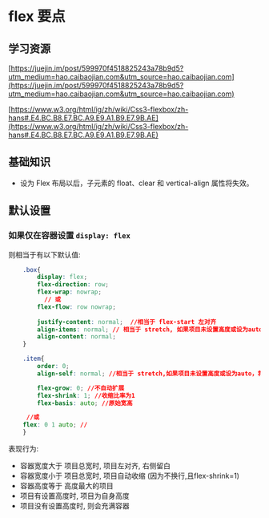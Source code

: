 # flex 要点

## 学习资源

[https://juejin.im/post/599970f4518825243a78b9d5?utm_medium=hao.caibaojian.com&utm_source=hao.caibaojian.com](https://juejin.im/post/599970f4518825243a78b9d5?utm_medium=hao.caibaojian.com&utm_source=hao.caibaojian.com)

[https://www.w3.org/html/ig/zh/wiki/Css3-flexbox/zh-hans#.E4.BC.B8.E7.BC.A9.E9.A1.B9.E7.9B.AE](https://www.w3.org/html/ig/zh/wiki/Css3-flexbox/zh-hans#.E4.BC.B8.E7.BC.A9.E9.A1.B9.E7.9B.AE)

## 基础知识

- 设为 Flex 布局以后，子元素的 float、clear 和 vertical-align 属性将失效。

## 默认设置

### 如果仅在容器设置 `display: flex`

则相当于有以下默认值:

```css
	.box{
		display: flex;
		flex-direction: row;
		flex-wrap: nowrap;
		  // 或
		flex-flow: row nowrap;
		
		justify-content: normal;  //相当于 flex-start 左对齐
		align-items: normal; // 相当于 stretch, 如果项目未设置高度或设为auto，将占满整个容器的高度
		align-content: normal;
	}

	.item{
		order: 0;
		align-self: normal; //相当于 stretch,如果项目未设置高度或设为auto，将占满整个容器的高度。

		flex-grow: 0; //不自动扩展
		flex-shrink: 1; //收缩比率为1
		flex-basis: auto; //原始宽高

     //或
    flex: 0 1 auto; // 
	}
```

表现行为:

- 容器宽度大于 项目总宽时, 项目左对齐, 右侧留白
- 容器宽度小于 项目总宽时, 项目自动收缩 (因为不换行,且flex-shrink=1)
- 容器高度等于 高度最大的项目
- 项目有设置高度时, 项目为自身高度
- 项目没有设置高度时, 则会充满容器


